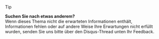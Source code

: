 
> [!TIP]
> **Suchen Sie nach etwas anderem?**  
> Wenn dieses Thema nicht die erwarteten Informationen enthält, Informationen fehlen oder auf andere Weise Ihre Erwartungen nicht erfüllt wurden, senden Sie uns bitte über den Disqus-Thread unten Ihr Feedback.
> 
> 



<!--HONumber=Jan17_HO3-->


